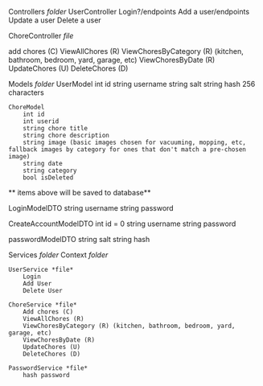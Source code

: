 Controllers *folder*
	UserController
	Login?/endpoints
	Add a user/endpoints
	Update a user
	Delete a user

ChoreController *file*

add chores (C)
ViewAllChores (R)
ViewChoresByCategory (R) (kitchen, bathroom, bedroom, yard, garage, etc)
ViewChoresByDate (R)
UpdateChores (U)
DeleteChores (D)

Models *folder*
	UserModel
		int id
		string username
		string salt
		string hash 256 characters

	ChoreModel
		int id
		int userid
		string chore title
		string chore description
		string image (basic images chosen for vacuuming, mopping, etc, fallback images by category for ones that don't match a pre-chosen image)
		string date
		string category
		bool isDeleted


** items above will be saved to database**


LoginModelDTO
	string username
	string password

CreateAccountModelDTO
	int id = 0
	string username
	string password

passwordModelDTO
	string salt
	string hash

Services *folder*
	Context *folder*

	UserService *file*
		Login
		Add User
		Delete User

	ChoreService *file*
		Add chores (C)
		ViewAllChores (R)
		ViewChoresByCategory (R) (kitchen, bathroom, bedroom, yard, garage, etc)
		ViewChoresByDate (R)
		UpdateChores (U)
		DeleteChores (D)
		
	PasswordService *file*
		hash password